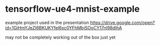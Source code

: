 # tensorflow-ue4-mnist-example

example project used in the presentation https://drive.google.com/open?id=1GiHmYJeZI6BKUKYfel6xc0YFhMbjSOoCY17nl98dihA

may not be completely working out of the box just yet
